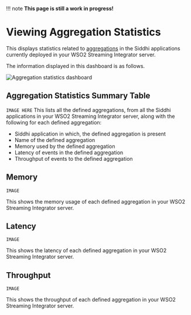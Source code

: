 !!! note
    **This page is still a work in progress!**
    
# Viewing Aggregation Statistics

This displays statistics related to [aggregations](https://siddhi.io/en/v5.1/docs/query-guide/#named-aggregation) in the Siddhi applications currently deployed in your WSO2 Streaming Integrator server.

The information displayed in this dashboard is as follows.

![Aggregation statistics dashboard](../images/streaming-integrator-grafana-dashboard/aggregation_statistics_dashboard.png)

## Aggregation Statistics Summary Table
```IMAGE HERE```
This lists all the defined aggregations, from all the Siddhi applications in your WSO2 Streaming Integrator server, along with the following for each defined aggregation:

   - Siddhi application in which, the defined aggregation is present
   - Name of the defined aggregation
   - Memory used by the defined aggregation
   - Latency of events in the defined aggregation
   - Throughput of events to the defined aggregation
   
## Memory

```IMAGE```

This shows the memory usage of each defined aggregation in your WSO2 Streaming Integrator server.

## Latency

```IMAGE```

This shows the latency of each defined aggregation in your WSO2 Streaming Integrator server.

## Throughput

```IMAGE```

This shows the throughput of each defined aggregation in your WSO2 Streaming Integrator server.
